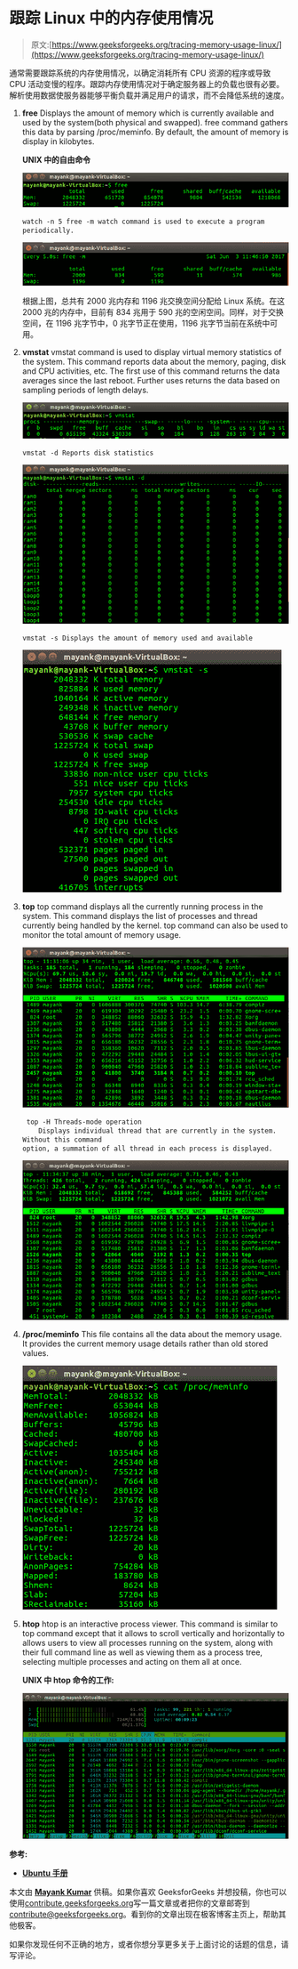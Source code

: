 # 跟踪 Linux 中的内存使用情况

> 原文:[https://www.geeksforgeeks.org/tracing-memory-usage-linux/](https://www.geeksforgeeks.org/tracing-memory-usage-linux/)

通常需要跟踪系统的内存使用情况，以确定消耗所有 CPU 资源的程序或导致 CPU 活动变慢的程序。跟踪内存使用情况对于确定服务器上的负载也很有必要。解析使用数据使服务器能够平衡负载并满足用户的请求，而不会降低系统的速度。

1.  **free** Displays the amount of memory which is currently available and used by the system(both physical and swapped). free command gathers this data by parsing /proc/meminfo. By default, the amount of memory is display in kilobytes.

    **UNIX 中的自由命令**

    [![](img/49bcaa605833c1e92337718fb4fa1689.png)](https://media.geeksforgeeks.org/wp-content/uploads/Screenshot-from-2017-06-03-11-16-35-e1496478387353.png)

    ```
    watch -n 5 free -m watch command is used to execute a program periodically.
    ```

    [![](img/fdb75553150e082199dd10f4d3c2c316.png)](https://media.geeksforgeeks.org/wp-content/uploads/Screenshot-from-2017-06-03-11-46-53-e1496478442792.png)

    根据上图，总共有 2000 兆内存和 1196 兆交换空间分配给 Linux 系统。在这 2000 兆的内存中，目前有 834 兆用于 590 兆的空闲空间。同样，对于交换空间，在 1196 兆字节中，0 兆字节正在使用，1196 兆字节当前在系统中可用。

2.  **vmstat** vmstat command is used to display virtual memory statistics of the system. This command reports data about the memory, paging, disk and CPU activities, etc. The first use of this command returns the data averages since the last reboot. Further uses returns the data based on sampling periods of length delays.

    [![](img/1e844026694fd30ed059fc46c833308e.png)](https://media.geeksforgeeks.org/wp-content/uploads/Screenshot-from-2017-06-03-11-21-16-e1496478359885.png)

    ```
    vmstat -d Reports disk statistics
    ```

    [![](img/cf3e1b2017b7b1cf2fe031ece11d1054.png)](https://media.geeksforgeeks.org/wp-content/uploads/Screenshot-from-2017-06-03-11-21-50.png)

    ```
    vmstat -s Displays the amount of memory used and available
    ```

    [![](img/b8d2f60e8744a54f653c4dd19f0d5f0a.png)](https://media.geeksforgeeks.org/wp-content/uploads/Screenshot-from-2017-06-03-11-22-54-e1496478489876.png)

3.  **top** top command displays all the currently running process in the system. This command displays the list of processes and thread currently being handled by the kernel. top command can also be used to monitor the total amount of memory usage.

    [![](img/ae731ec304be6e5c74cc86ac28c3205b.png)](https://media.geeksforgeeks.org/wp-content/uploads/Screenshot-from-2017-06-03-11-31-08.png)

    ```
     top -H Threads-mode operation
        Displays individual thread that are currently in the system. Without this command 
    option, a summation of all thread in each process is displayed.
    ```

    [![](img/368e9e0997750021cd499bc44a1d5c12.png)](https://media.geeksforgeeks.org/wp-content/uploads/Screenshot-from-2017-06-03-11-34-39.png)

4.  **/proc/meminfo** This file contains all the data about the memory usage. It provides the current memory usage details rather than old stored values.

    [![](img/ea3d10fbc31fca4ffd5e7a410bc60efd.png)](https://media.geeksforgeeks.org/wp-content/uploads/Screenshot-from-2017-06-03-11-42-25-e1496478415564.png)

5.  **htop** htop is an interactive process viewer. This command is similar to top command except that it allows to scroll vertically and horizontally to allows users to view all processes running on the system, along with their full command line as well as viewing them as a process tree, selecting multiple processes and acting on them all at once.

    **UNIX 中 htop 命令的工作:**

    [![](img/d26e03f071b7f5b0568f68aa70bc5b7f.png)](https://media.geeksforgeeks.org/wp-content/uploads/Screenshot-from-2017-06-03-13-48-49.png)

**参考:**

*   **[Ubuntu 手册](http://manpages.ubuntu.com/)**

本文由 **[Mayank Kumar](https://www.linkedin.com/in/mayank-kumar-a9058b137/)** 供稿。如果你喜欢 GeeksforGeeks 并想投稿，你也可以使用[contribute.geeksforgeeks.org](http://contribute.geeksforgeeks.org)写一篇文章或者把你的文章邮寄到 contribute@geeksforgeeks.org。看到你的文章出现在极客博客主页上，帮助其他极客。

如果你发现任何不正确的地方，或者你想分享更多关于上面讨论的话题的信息，请写评论。
